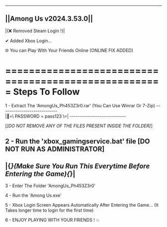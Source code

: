 -------------------------
||Among Us v2024.3.53.0||
-------------------------

|{❌ Removed Steam Login !}|

✔ Added Xbox Login...

🌐 You can Play With Your Friends Online (ONLINE FIX ADDED)

 =====================================================
                    Steps To Follow      		      
 =====================================================

1 - Extract The 'AmongUs_Ph453Z3r0.rar' (You Can Use Winrar Or 7-Zip)
                  ----------------------------	           
                 |🔑=\\ PASSWORD = pass123 \\=|
                  ----------------------------

[*]DO NOT REMOVE ANY OF THE FILES PRESENT INSIDE THE FOLDER[*]

2 - Run the 'xbox_gamingservice.bat' file [DO NOT RUN AS ADMINISTRATOR] 
   -----------------------------------------------------------------
  |{*}(Make Sure You Run This Everytime Before Entering the Game){*}|
   -----------------------------------------------------------------

3 - Enter The Folder 'AmongUs_Ph453Z3r0'

4 - Run the 'Among Us.exe'

5 - Xbox Login Screen Appears Automatically After Entering the Game... (It Takes longer time to login for the first time)

6 - ENJOY PLAYING WITH YOUR FRIENDS ! 💥
